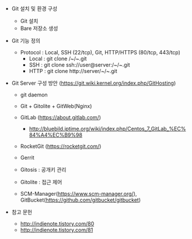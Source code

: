 * Git 설치 및 환경 구성
  * Git 설치
  * Bare 저장소 생성

* Git 기능 정의
  * Protocol : Local, SSH (22/tcp), Git, HTTP/HTTPS (80/tcp, 443/tcp)
    * Local : git clone /~/~.git
    * SSH : git clone ssh://user@server:/~/~.git
    * HTTP : git clone http://server/~/~.git

* Git Server 구성 방안 (https://git.wiki.kernel.org/index.php/GitHosting)
  * git daemon
  * Git + Gitolite + GitWeb(Nginx)
  * GitLab (https://about.gitlab.com/)
    * http://bluebild.iptime.org/wiki/index.php/Centos_7_GitLab_%EC%84%A4%EC%B9%98

  * RocketGit (https://rocketgit.com/)
  * Gerrit
  * Gitosis : 공개키 관리
  * Gitolite : 접근 제어
  * SCM-Manager(https://www.scm-manager.org/), GitBucket(https://github.com/gitbucket/gitbucket)

* 참고 문헌
  * http://indienote.tistory.com/80
  * http://indienote.tistory.com/81

